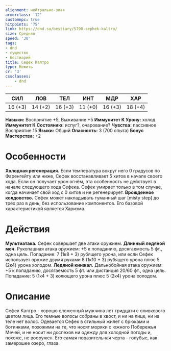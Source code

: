 ```yaml
---
alignment: нейтрально-злая
armorclass: '12'
customnpc: true
hitpoints: '75'
link: https://dnd.su/bestiary/5790-sephek-kaltro/
size: Средняя
speed: '30'
tags:
- dnd
- существо
- бестиарий
title: Сефек Калтро
type: Нежить
cr: '3'
cssclasses:
    - dnd
---
```



| СИЛ | ЛОВ | ТЕЛ | ИНТ | МДР | ХАР |
|---|---|---|---|---|---|
| 16 (+3) | 14 (+2) | 16 (+3) | 11 (+0) | 16 (+3) | 18 (+4) |
**Навыки:** Восприятие +5, Выживание +5
**Иммунитет К Урону:** холод
**Иммунитет К Состоянию:** испуг?, очарование?
**Чувства:** пассивное Восприятие 15
**Языки:** Общий
**Опасность:** 3 (700 опыта)
**Бонус Мастерства:** +2


# Особенности
**Холодная регенерация.** Если температура вокруг него 0 градусов по Фаренгейту или ниже, Сефек восстанавливает 5 хитов в начале своего хода. Если он получает урон огнём, эта особенность не действует в начале следующего хода Сефека. Сефек умирает только в том случае, когда начинает свой ход с 0 хитов и не регенерирует.
**Врожденное колдовство.** Сефек может накладывать туманный шаг [misty step] до трёх раз в день, без использование компонентов. Его базовой характеристикой является Харизма.


# Действия
**Мультиатака.** Сефек совершает две атаки оружием.
**Длинный ледяной меч.** Рукопашная атака оружием: +5 к попаданию, досягаемость 5 фт., одна цель. Попадание: 7 (1к8 + 3) рубящего урона, или если Сефек использует оружие двумя руками 8 (1к10 + 3) рубящего урона плюс 5 (2к4) урона холодом.
**Ледяной кинжал.** Дальнобойная атака оружием: +5 к попаданию, досягаемость 5 фт. или дистанция 20/60 фт., одна цель. Попадание: 5 (1к4 + 3) колющего урона плюс 5 (2к4) урона холодом.


# Описание
Сефек Калтро - хорошо сложенный мужчина лет тридцати с оливкового цветом лица. Его темные волосы собраны в хвост, и ни на лице, ни на теле нет волос. Одевается Сефек в стильный жилет с брюками и ботинками, похожими на те, что носят моряки с южного Побережья Мечей, и не носит ни доспехов ни одежду для холодной погоды и, похоже, не вооружен. Его самая поразительная черта - голубые, как замерзшее озеро, глаза.